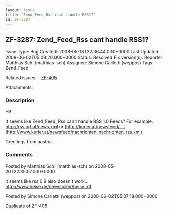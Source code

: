 ```yaml
---
layout: issue
title: "Zend_Feed_Rss cant handle RSS1?"
id: ZF-3287
---
```


ZF-3287: Zend\_Feed\_Rss cant handle RSS1?
------------------------------------------

 Issue Type: Bug Created: 2008-05-18T22:36:44.000+0000 Last Updated: 2008-06-02T05:09:20.000+0000 Status: Resolved Fix version(s): 
 Reporter:  Matthias Sch. (matthias-sch)  Assignee:  Simone Carletti (weppos)  Tags: - Zend\_Feed
 
 Related issues: - [ZF-405](/issues/browse/ZF-405)
 
 Attachments: 
### Description

Hi!

It seems like Zend\_Feed\_Rss can't handle RSS 1.0 Feeds? For example: <http://rss.orf.at/news.xml> or [http://kurier.at/newsfeed/…](http://www.kurier.at/newsfeed/nachrichten_nachrichten_rss.xml)

Greetings from austria...

 

 

### Comments

Posted by Matthias Sch. (matthias-sch) on 2008-05-20T22:35:07.000+0000

it seems like rss 0.9 also doesn't work... <http://www.heise.de/newsticker/heise.rdf>

 

 

Posted by Simone Carletti (weppos) on 2008-06-02T05:07:18.000+0000

Duplicate of ZF-405

 

 